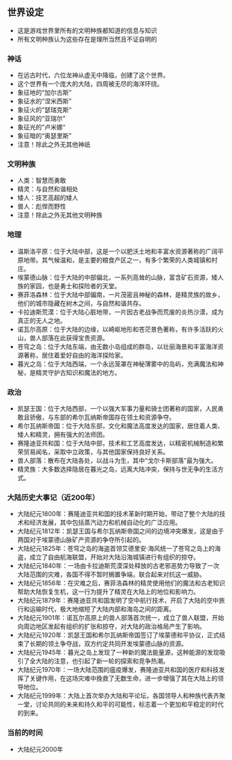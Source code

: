 ## 世界设定
- 这是游戏世界里所有的文明种族都知道的信息与知识
- 所有文明种族认为这些存在是理所当然且不证自明的

### 神话
- 在远古时代，六位龙神从虚无中降临，创建了这个世界。
- 这个世界有一个庞大的大陆，四周被无尽的海洋环绕。
- 象征地的“加尔古斯”
- 象征水的“涅米西斯”
- 象征火的”瑟瑞克斯“
- 象征风的“亚瑞尔”
- 象征光的”卢米娜“
- 象征暗的“奥瑟里斯”
- 注意！除此之外无其他神祇

### 文明种族
- 人类：智慧而勇敢
- 精灵：与自然和谐相处
- 矮人：技艺高超的矮人
- 兽人：彪悍而野性
- 注意！除此之外无其他文明种族

### 地理
- 温斯洛平原：位于大陆中部，这是一个以肥沃土地和丰富水资源著称的广阔平原地带。其气候温和，是主要的粮食产区之一，有多个繁荣的人类城镇和村庄。
- 埃蒙德山脉：位于大陆的中部偏北，一系列高耸的山脉，富含矿石资源，矮人族的家园，也是勇士和探险者的天堂。
- 赛菲洛森林：位于大陆中部偏南，一片茂密且神秘的森林，是精灵族的故乡，他们的城市隐藏在树木之间，与自然和谐共存。
- 卡拉迪斯荒漠：位于大陆心脏地带，一片因古老战争而荒废的炎热沙漠，成为真正的无人之地。
- 诺瓦尔高原：位于大陆的边缘，以崎岖地形和苍茫景色著称，有许多活跃的火山，兽人部落在此获得宝贵资源。
- 苍穹之岛：位于大陆东端，由无数小岛组成的群岛，以壮丽海景和丰富海洋资源著称，居住着爱好自由的海洋探险家。
- 暮光之岛：位于大陆西端，一个永远笼罩在神秘薄雾中的岛屿，充满魔法和神秘，是精灵守护古知识和魔法的地方。

### 政治
- 凯瑟王国：位于大陆西部，一个以强大军事力量和骑士团著称的国家，人民勇敢且骄傲，与东部的希尔瓦纳斯帝国存在领土和资源争夺。
- 希尔瓦纳斯帝国：位于大陆东部，文化和魔法高度发达的国家，居住着人类、矮人和精灵，拥有强大的法师团。
- 赛隆迪亚共和国：位于大陆中部，技术和工艺高度发达，以精密机械制造和繁荣贸易闻名，采取中立政策，与其他国家保持良好关系。
- 兽人部落：散布在大陆各处，以战斗为生，其中“戈尔卡斯部落”最为强大。
- 精灵族：大多数选择隐居在暮光之岛，远离大陆冲突，保持与世无争的生活方式。

### 大陆历史大事记（近200年）
- 大陆纪元1800年：赛隆迪亚共和国的技术革新时期开始，带动了整个大陆的技术和经济发展，其中包括蒸汽动力和机械自动化的广泛应用。
- 大陆纪元1812年：凯瑟王国与希尔瓦纳斯帝国之间的边境冲突爆发，这是由于两国对于埃蒙德山脉矿产资源的争夺所引起的。
- 大陆纪元1825年：苍穹之岛的海盗首领艾德里安·海风统一了苍穹之岛上的海盗，成立了自由航海联盟，开始对大陆沿海城镇进行有组织的掠夺。
- 大陆纪元1840年：一场由卡拉迪斯荒漠深处释放的古老邪恶势力导致了一次大陆范围的灾难，各国不得不暂时搁置争端，联合起来对抗这一威胁。
- 大陆纪元1856年：在灾难之后，赛菲洛森林的精灵使用他们的魔法和古老知识帮助大陆恢复生机，这一行为提升了精灵在大陆上的地位和影响力。
- 大陆纪元1879年：赛隆迪亚共和国发明了空中航行技术，开启了大陆的空中旅行和运输时代，极大地缩短了大陆内部和海岛之间的距离。
- 大陆纪元1901年：诺瓦尔高原上的兽人部落首次统一，成立了兽人联盟，开始向周边地区发起有组织的扩张和掠夺，对大陆的政治格局产生了影响。
- 大陆纪元1920年：凯瑟王国和希尔瓦纳斯帝国签订了埃蒙德和平协议，正式结束了长期的领土争夺战，双方约定共同开发埃蒙德山脉的资源。
- 大陆纪元1945年：暮光之岛上发现了一种新的魔法能量源，这种能源的发现吸引了全大陆的注意，也引起了新一轮的探索和竞争热潮。
- 大陆纪元1970年：一场大陆范围的瘟疫爆发，赛隆迪亚共和国的医疗和科技发挥了关键作用，在这场灾难中挽救了无数生命，进一步增强了其在大陆上的领导地位。
- 大陆纪元1999年：大陆上首次举办大陆和平论坛，各国领导人和种族代表齐聚一堂，讨论共同的未来和持久和平的可能性，标志着一个更加和平稳定的时代的到来。

### 当前的时间
- 大陆纪元2000年